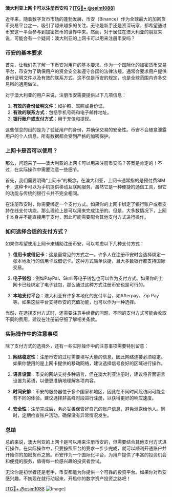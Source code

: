 **澳大利亚上网卡可以注册币安吗？[[TG💪+ @esim1088](https://t.me/s/esim1088)]**

近年来，随着数字货币市场的蓬勃发展，币安（Binance）作为全球最大的加密货币交易平台之一，吸引了越来越多的关注。无论是新手还是资深玩家，都希望通过币安这一平台参与到加密货币的世界中来。然而，对于居住在澳大利亚的朋友来说，可能会有一个疑问：澳大利亚的上网卡可以用来注册币安吗？

### 币安的基本要求

首先，让我们先了解一下币安对用户的基本要求。作为一个国际化的加密货币交易平台，币安为了确保用户的资金安全和遵守各国的法律法规，通常会要求用户提供身份证明文件以及有效的联系方式。这不仅是币安的规定，也是全球范围内许多交易所的通用做法。

对于澳大利亚的用户来说，注册币安需要提供以下几项信息：

1. **有效的身份证明文件**：如护照、驾照或身份证。
2. **有效的联系方式**：包括手机号码和电子邮件地址。
3. **银行账户或支付方式**：用于充值和提现。

这些信息的目的是为了验证用户的身份，并确保交易的安全性。币安不会随意泄露用户的个人信息，所有数据都会受到严格的加密保护。

### 上网卡是否可以使用？

那么，问题来了——澳大利亚的上网卡可以用来注册币安吗？答案是肯定的！不过，在实际操作中需要注意一些细节。

首先，我们需要明确“上网卡”的概念。在澳大利亚，上网卡通常指的是预付费SIM卡，这种卡可以为手机提供移动互联网服务。虽然它是一种便捷的通信工具，但它的功能与传统的银行卡并不完全相同。

在注册币安时，你需要绑定一个支付方式。如果你的上网卡绑定了银行账户或者支持在线支付功能，那么理论上是可以用来完成注册的。但是，大多数情况下，上网卡本身并不能直接用于支付，因此可能需要配合其他支付方式进行操作。

### 如何选择合适的支付方式？

如果你希望使用上网卡来辅助注册币安，可以考虑以下几种支付方式：

1. **信用卡或借记卡**：这是最常见的方式之一。许多人在注册币安时会选择绑定一张本地发行的信用卡或借记卡。这种方式简单快捷，且大多数银行都支持国际交易。
   
2. **电子钱包**：例如PayPal、Skrill等电子钱包也可以作为支付方式。如果你的上网卡已经绑定了电子钱包，那么通过这种方式注册币安也是可行的。

3. **本地支付平台**：澳大利亚有许多本地化的支付平台，如Afterpay、Zip Pay等。如果这些平台支持币安的充值功能，也可以作为一种选择。

当然，在选择支付方式时，还需要注意手续费的问题。不同的支付方式可能会收取不同的费用，建议在注册前仔细了解相关条款。

### 实际操作中的注意事项

除了支付方式的选择外，还有一些实际操作中的注意事项需要特别留意：

1. **网络稳定性**：注册币安的过程需要填写大量的信息，因此网络连接必须稳定。如果你使用的是上网卡提供的移动网络，建议选择信号良好的区域进行操作。

2. **语言设置**：币安的网站支持多种语言，但在澳大利亚注册时，建议将界面语言设置为英语，以便更准确地理解各项内容。

3. **时间安排**：币安的服务器位于多个国家和地区，因此在不同时间段访问可能会有不同的体验。建议选择非高峰时段进行注册，以获得更好的响应速度。

4. **安全性**：注册完成后，务必妥善保管好自己的账户信息，避免泄露给他人。同时，定期检查账户活动，确保没有异常情况发生。

### 总结

总的来说，澳大利亚的上网卡是可以用来注册币安的，但需要结合其他支付方式进行操作。在实际操作中，只要按照平台的要求一步步完成，就可以顺利开通账户并开始你的加密货币之旅。币安作为一个国际化平台，为用户提供了丰富的投资机会和便捷的服务，值得每一位感兴趣的投资者尝试。

无论你是初学者还是老手，币安都能为你提供一个可靠的投资平台。如果你对币安感兴趣，不妨现在就行动起来，开启你的数字资产投资之路吧！

[[TG💪+ @esim1088](https://t.me/s/esim1088) ![Image](https://i.postimg.cc/4NQfJmqS/Snipaste-2025-05-13-00-14-12.png)]